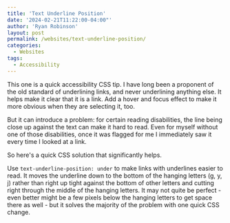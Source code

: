```yaml
---
title: 'Text Underline Position'
date: '2024-02-21T11:22:00-04:00"'
author: 'Ryan Robinson'
layout: post
permalink: /websites/text-underline-position/
categories:
  - Websites
tags:
  - Accessibility
---
```


This one is a quick accessibility CSS tip. I have long been a proponent of the old standard of underlining links, and never underlining anything else. It helps make it clear that it is a link. Add a hover and focus effect to make it more obvious when they are selecting it, too.

But it can introduce a problem: for certain reading disabilities, the line being close up against the text can make it hard to read. Even for myself without one of those disabilities, once it was flagged for me I immediately saw it every time I looked at a link.

So here's a quick CSS solution that significantly helps.

Use `text-underline-position: under` to make links with underlines easier to read. It moves the underline down to the bottom of the hanging letters (g, y, j) rather than right up tight against the bottom of other letters and cutting right through the middle of the hanging letters. It may not quite be perfect - even better might be a few pixels below the hanging letters to get space there as well - but it solves the majority of the problem with one quick CSS change.
